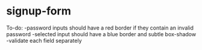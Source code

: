 # signup-form

To-do:
-password inputs should have a red border if they contain an invalid password
-selected input should have a blue border and subtle box-shadow
-validate each field separately